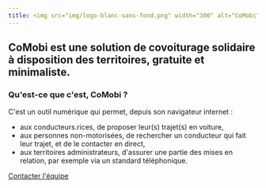 ```yaml
---
title: <img src="img/logo-blanc-sans-fond.png" width="300" alt="CoMobi">
---
```


<h2 class="PageMainTitle">CoMobi est une solution de covoiturage solidaire à disposition des territoires, gratuite et minimaliste.</h2>

### Qu'est-ce que c'est, CoMobi ?

C'est un outil numérique qui permet, depuis son navigateur internet :
- aux conducteurs.rices, de proposer leur(s) trajet(s) en voiture, 
- aux personnes non-motorisées, de rechercher un conducteur qui fait leur trajet, et de le contacter en direct,
- aux territoires administrateurs, d'assurer une partie des mises en relation, par exemple via un standard téléphonique.

[Contacter l'équipe](comobi@beta.gouv.fr)

